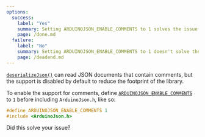 ```yaml
---
options:
  success:
    label: "Yes"
    summary: Setting ARDUINOJSON_ENABLE_COMMENTS to 1 solves the issue
    page: /done.md
  failure:
    label: "No"
    summary: Setting ARDUINOJSON_ENABLE_COMMENTS to 1 doesn't solve the issue
    page: /deadend.md
---
```


[`deserializeJson()`](/v6/api/json/deserializejson/) can read JSON documents that contain comments, but the support is disabled by default to reduce the footprint of the library.

To enable the support for comments, define [`ARDUINOJSON_ENABLE_COMMENTS`](/v6/api/config/enable_comments/) to `1` before including `ArduinoJson.h`, like so:

```c++
#define ARDUINOJSON_ENABLE_COMMENTS 1
#include <ArduinoJson.h>
```

Did this solve your issue?

